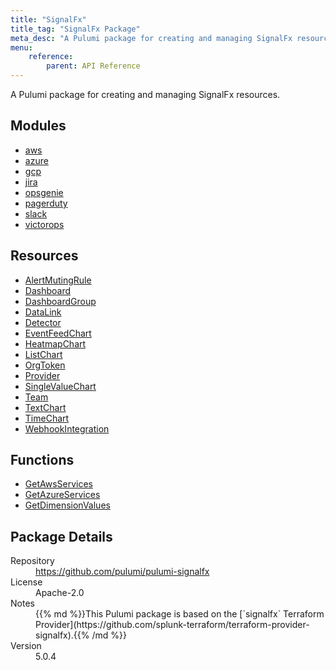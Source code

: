```yaml
---
title: "SignalFx"
title_tag: "SignalFx Package"
meta_desc: "A Pulumi package for creating and managing SignalFx resources."
menu:
    reference:
        parent: API Reference
---
```


<!-- WARNING: this file was generated by Pulumi Docs Generator. -->
<!-- Do not edit by hand unless you're certain you know what you are doing! -->

A Pulumi package for creating and managing SignalFx resources.

<h2 id="modules">Modules</h2>
<ul class="api">
    <li><a href="aws/" title="aws"><span class="symbol module"></span>aws</a></li>
    <li><a href="azure/" title="azure"><span class="symbol module"></span>azure</a></li>
    <li><a href="gcp/" title="gcp"><span class="symbol module"></span>gcp</a></li>
    <li><a href="jira/" title="jira"><span class="symbol module"></span>jira</a></li>
    <li><a href="opsgenie/" title="opsgenie"><span class="symbol module"></span>opsgenie</a></li>
    <li><a href="pagerduty/" title="pagerduty"><span class="symbol module"></span>pagerduty</a></li>
    <li><a href="slack/" title="slack"><span class="symbol module"></span>slack</a></li>
    <li><a href="victorops/" title="victorops"><span class="symbol module"></span>victorops</a></li>
</ul>

<h2 id="resources">Resources</h2>
<ul class="api">
    <li><a href="alertmutingrule" title="AlertMutingRule"><span class="symbol resource"></span>AlertMutingRule</a></li>
    <li><a href="dashboard" title="Dashboard"><span class="symbol resource"></span>Dashboard</a></li>
    <li><a href="dashboardgroup" title="DashboardGroup"><span class="symbol resource"></span>DashboardGroup</a></li>
    <li><a href="datalink" title="DataLink"><span class="symbol resource"></span>DataLink</a></li>
    <li><a href="detector" title="Detector"><span class="symbol resource"></span>Detector</a></li>
    <li><a href="eventfeedchart" title="EventFeedChart"><span class="symbol resource"></span>EventFeedChart</a></li>
    <li><a href="heatmapchart" title="HeatmapChart"><span class="symbol resource"></span>HeatmapChart</a></li>
    <li><a href="listchart" title="ListChart"><span class="symbol resource"></span>ListChart</a></li>
    <li><a href="orgtoken" title="OrgToken"><span class="symbol resource"></span>OrgToken</a></li>
    <li><a href="provider" title="Provider"><span class="symbol resource"></span>Provider</a></li>
    <li><a href="singlevaluechart" title="SingleValueChart"><span class="symbol resource"></span>SingleValueChart</a></li>
    <li><a href="team" title="Team"><span class="symbol resource"></span>Team</a></li>
    <li><a href="textchart" title="TextChart"><span class="symbol resource"></span>TextChart</a></li>
    <li><a href="timechart" title="TimeChart"><span class="symbol resource"></span>TimeChart</a></li>
    <li><a href="webhookintegration" title="WebhookIntegration"><span class="symbol resource"></span>WebhookIntegration</a></li>
</ul>

<h2 id="functions">Functions</h2>
<ul class="api">
    <li><a href="getawsservices" title="GetAwsServices"><span class="symbol function"></span>GetAwsServices</a></li>
    <li><a href="getazureservices" title="GetAzureServices"><span class="symbol function"></span>GetAzureServices</a></li>
    <li><a href="getdimensionvalues" title="GetDimensionValues"><span class="symbol function"></span>GetDimensionValues</a></li>
</ul>

<h2 id="package-details">Package Details</h2>
<dl class="package-details">
	<dt>Repository</dt>
	<dd><a href="https://github.com/pulumi/pulumi-signalfx">https://github.com/pulumi/pulumi-signalfx</a></dd>
	<dt>License</dt>
	<dd>Apache-2.0</dd>
	<dt>Notes</dt>
	<dd>{{% md %}}This Pulumi package is based on the [`signalfx` Terraform Provider](https://github.com/splunk-terraform/terraform-provider-signalfx).{{% /md %}}</dd>
	<dt>Version</dt>
	<dd>5.0.4</dd>
</dl>

